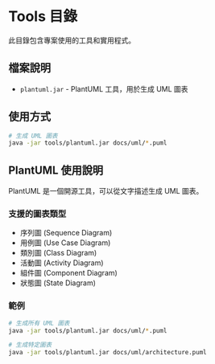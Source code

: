# Tools 目錄

此目錄包含專案使用的工具和實用程式。

## 檔案說明

- `plantuml.jar` - PlantUML 工具，用於生成 UML 圖表

## 使用方式

```bash
# 生成 UML 圖表
java -jar tools/plantuml.jar docs/uml/*.puml
```

## PlantUML 使用說明

PlantUML 是一個開源工具，可以從文字描述生成 UML 圖表。

### 支援的圖表類型

- 序列圖 (Sequence Diagram)
- 用例圖 (Use Case Diagram)
- 類別圖 (Class Diagram)
- 活動圖 (Activity Diagram)
- 組件圖 (Component Diagram)
- 狀態圖 (State Diagram)

### 範例

```bash
# 生成所有 UML 圖表
java -jar tools/plantuml.jar docs/uml/*.puml

# 生成特定圖表
java -jar tools/plantuml.jar docs/uml/architecture.puml
```

